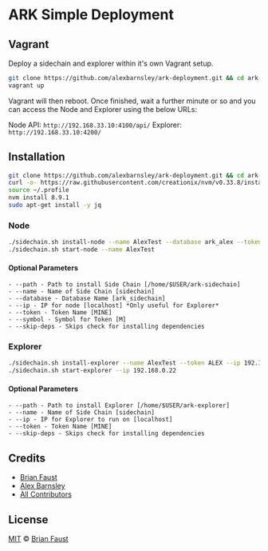 # ARK Simple Deployment

## Vagrant

Deploy a sidechain and explorer within it's own Vagrant setup.

```bash
git clone https://github.com/alexbarnsley/ark-deployment.git && cd ark-deployment
vagrant up
```

Vagrant will then reboot. Once finished, wait a further minute or so and you can access the Node and Explorer using the below URLs:

Node API: `http://192.168.33.10:4100/api/`
Explorer: `http://192.168.33.10:4200/`

## Installation

```bash
git clone https://github.com/alexbarnsley/ark-deployment.git && cd ark-deployment
curl -o- https://raw.githubusercontent.com/creationix/nvm/v0.33.8/install.sh | bash
source ~/.profile
nvm install 8.9.1
sudo apt-get install -y jq
```

### Node

```bash
./sidechain.sh install-node --name AlexTest --database ark_alex --token ALEX --symbol AL --ip 192.168.0.22
./sidechain.sh start-node --name AlexTest
```

#### Optional Parameters

	- --path - Path to install Side Chain [/home/$USER/ark-sidechain]
	- --name - Name of Side Chain [sidechain]
	- --database - Database Name [ark_sidechain]
	- --ip - IP for node [localhost] *Only useful for Explorer*
	- --token - Token Name [MINE]
	- --symbol - Symbol for Token [M]
	- --skip-deps - Skips check for installing dependencies

### Explorer

```bash
./sidechain.sh install-explorer --name AlexTest --token ALEX --ip 192.168.0.22
./sidechain.sh start-explorer --ip 192.168.0.22
```

#### Optional Parameters

	- --path - Path to install Explorer [/home/$USER/ark-explorer]
	- --name - Name of Side Chain [sidechain]
	- --ip - IP for Explorer to run on [localhost]
	- --token - Token Name [MINE]
	- --skip-deps - Skips check for installing dependencies

## Credits

- [Brian Faust](https://github.com/faustbrian)
- [Alex Barnsley](https://github.com/alexbarnsley)
- [All Contributors](../../contributors)

## License

[MIT](LICENSE) © [Brian Faust](https://brianfaust.me)
